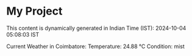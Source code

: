 # My Project

This content is dynamically generated in Indian Time (IST): 2024-10-04 05:08:03 IST


Current Weather in Coimbatore:
Temperature: 24.88 °C
Condition: mist
